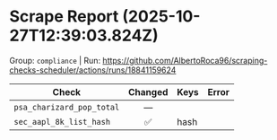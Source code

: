 # Scrape Report (2025-10-27T12:39:03.824Z)

Group: `compliance`  |  Run: https://github.com/AlbertoRoca96/scraping-checks-scheduler/actions/runs/18841159624

| Check | Changed | Keys | Error |
|---|:---:|:--|:--|
| `psa_charizard_pop_total` | — |  |  |
| `sec_aapl_8k_list_hash` | ✅ | hash |  |
